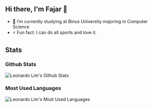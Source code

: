 
## Hi there, I'm Fajar 👋

- 🔭 I’m currently studying at Binus University majoring in Computer Science
- ⚡ Fun fact: I can do all sports and love it.

## Stats
<h3>Github Stats</h3>
<img src="https://github-readme-stats.vercel.app/api?username=leonardo-lim&theme=great-gatsby&show_icons=true&hide_border=true" alt="Leonardo Lim's Github Stats">

<h3>Most Used Languages</h3>
<img src="https://github-readme-stats.vercel.app/api/top-langs/?username=leonardo-lim&theme=great-gatsby&layout=compact&hide_border=true" alt="Leonardo Lim's Most Used Languages">

 
<!--

Here are some ideas to get you started:

- 🔭 I’m currently working on ...
- 🌱 I’m currently learning ...
- 👯 I’m looking to collaborate on ...
- 🤔 I’m looking for help with ...
- 💬 Ask me about ...
- 📫 How to reach me: ...
- 😄 Pronouns: ...
- ⚡ Fun fact: ...
-->
